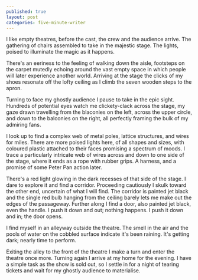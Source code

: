 ```yaml
---
published: true
layout: post
categories: five-minute-writer
---
```

I like empty theatres, before the cast, the crew and the audience arrive. The gathering of chairs assembled to take in the majestic stage. The lights, poised to illuminate the magic as it happens.

There's an eeriness to the feeling of walking down the aisle, footsteps on the carpet mutedly echoing around the vast empty space in which people will later experience another world. Arriving at the stage the clicks of my shoes resonate off the lofty ceiling as I climb the seven wooden steps to the apron.

Turning to face my ghostly audience I pause to take in the epic sight. Hundreds of potential eyes watch me clickety-clack across the stage, my gaze drawn travelling from the blaconies on the left, across the upper circle, and down to the balconies on the right, all perfectly framing the bulk of my admiring fans.

I look up to find a complex web of metal poles, lattice structures, and wires for miles. There are more poised lights here, of all shapes and sizes, with coloured plastic attached to their faces promising a spectrum of moods. I trace a particularly intricate web of wires across and down to one side of the stage, where it ends as a rope with rubber grips. A harness, and a promise of some Peter Pan action later.

There's a red light glowing in the dark recesses of that side of the stage. I dare to explore it and find a corridor. Proceeding cautiously I skulk toward the other end, uncertain of what I will find. The corridor is painted jet black and the single red bulb hanging from the ceiling barely lets me make out the edges of the passageway. Further along I find a door, also painted jet black, even the handle. I push it down and out; nothing happens. I push it down and in; the door opens.

I find myself in an alleyway outside the theatre. The smell in the air and the pools of water on the cobbled surface indicate it's been raining. It's getting dark; nearly time to perform.

Exiting the alley to the front of the theatre I make a turn and enter the theatre once more. Turning again I arrive at my home for the evening. I have a simple task as the show is sold out, so I settle in for a night of tearing tickets and wait for my ghostly audience to materialise.

